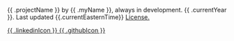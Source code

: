 {{ .projectName }} by {{ .myName }}, always in development. {{ .currentYear }}.
Last updated {{.currentEasternTime}}
[License.](https://github.com/krmckone/lk-site/blob/main/LICENSE)

<div>
  <a href="https://linkedin.com/in/krmckone" target="_blank" rel="noopener noreferrer">
    {{ .linkedinIcon }}
  </a>
  <a href="https://github.com/krmckone/lk-site" target="_blank" rel="noopener noreferrer">
    {{ .githubIcon }}
  </a>
</div>